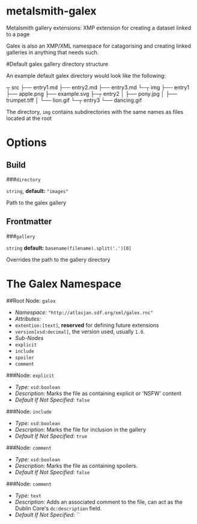 # metalsmith-galex
Metalsmith gallery extensions: XMP extension for creating a dataset linked to a page

Galex is also an XMP/XML namespace for catagorising and creating linked galleries in anything that needs such.

#Default galex gallery directory structure

An example default galex directory would look like the following:

   ┬ src
   ├── entry1.md
   ├── entry2.md
   ├── entry3.md
   └─┬ img
     ├── entry1
     ├── apple.png
     ├── example.svg
     ├─┬ entry2
     │ ├── pony.jpg
     │ ├── trumpet.tiff
     │ └── lion.gif
     └─┬ entry3
       └── dancing.gif

The directory, `img` contains subdirectories with the same names as files located at the root

# Options
## Build
###`directory`

`string`, **default:** `"images"`

Path to the galex gallery

## Frontmatter
###`gallery`

`string` **default:** `basename(filename).split('.')[0]`

Overrides the path to the gallery directory

# The Galex Namespace

##Root Node: `galex`

- *Namespace:* `"http://atlasjan.sdf.org/xml/galex.rnc"`
- *Attributes:*
 - `extention:[text]`, **reserved** for defining future extensions
 - `version[xsd:decimal]`, the version used, usually `1.0`.
- *Sub-Nodes*
 - `explicit`
 - `include`
 - `spoiler`
 - `comment`

###Node: `explicit`

- *Type:* `xsd:boolean`
- *Description:* Marks the file as containing explicit or 'NSFW' content
- *Default If Not Specified:* `false`

###Node: `include`

- *Type:* `xsd:boolean`
- *Description:* Marks the file for inclusion in the gallery
- *Default If Not Specified:* `true`

###Node: `comment`

- *Type:* `xsd:boolean`
- *Description:* Marks the file as containing spoilers.
- *Default If Not Specified:* `false`

###Node: `comment`

- *Type:* `text`
- *Description:* Adds an associated comment to the file, can act as the Dublin Core's `dc:description` field.
- *Default If Not Specified:* ``

